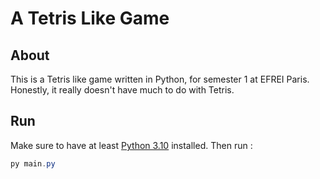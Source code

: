 # A Tetris Like Game
## About
This is a Tetris like game written in Python, for semester 1 at EFREI Paris.\
Honestly, it really doesn't have much to do with Tetris.

## Run
Make sure to have at least [Python 3.10](https://www.python.org/) installed. Then run :
```powershell
py main.py
```

